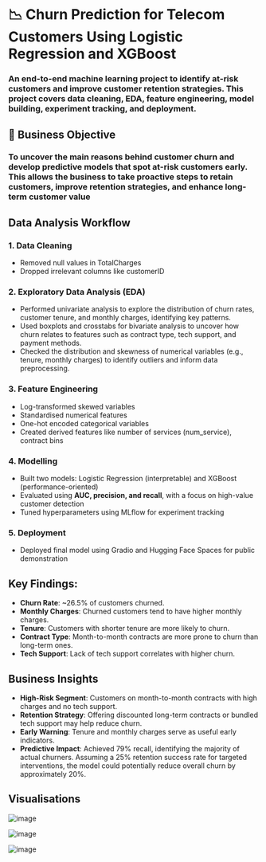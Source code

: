 # 📉 Churn Prediction for Telecom Customers Using Logistic Regression and XGBoost

### An end-to-end machine learning project to identify at-risk customers and improve customer retention strategies.  This project covers data cleaning, EDA, feature engineering, model building, experiment tracking, and deployment.



## 🎯 Business Objective
### To uncover the main reasons behind customer churn and develop predictive models that spot at-risk customers early. This allows the business to take proactive steps to retain customers, improve retention strategies, and enhance long-term customer value


## Data Analysis Workflow
### 1. Data Cleaning
- Removed null values in TotalCharges
- Dropped irrelevant columns like customerID
### 2. Exploratory Data Analysis (EDA)
- Performed univariate analysis to explore the distribution of churn rates, customer tenure, and monthly charges, identifying key patterns.
- Used boxplots and crosstabs for bivariate analysis to uncover how churn relates to features such as contract type, tech support, and payment methods.
- Checked the distribution and skewness of numerical variables (e.g., tenure, monthly charges) to identify outliers and inform data preprocessing.
### 3. Feature Engineering
- Log-transformed skewed variables
- Standardised numerical features
- One-hot encoded categorical variables
- Created derived features like number of services (num_service), contract bins
### 4. Modelling
- Built two models: Logistic Regression (interpretable) and XGBoost (performance-oriented)
- Evaluated using **AUC, precision, and recall**, with a focus on high-value customer detection
- Tuned hyperparameters using MLflow for experiment tracking
### 5. Deployment
- Deployed final model using Gradio and Hugging Face Spaces for public demonstration

## Key Findings:
- **Churn Rate**: ~26.5% of customers churned.
- **Monthly Charges**: Churned customers tend to have higher monthly charges.
- **Tenure**: Customers with shorter tenure are more likely to churn.
- **Contract Type**: Month-to-month contracts are more prone to churn than long-term ones.
- **Tech Support**: Lack of tech support correlates with higher churn.

## Business Insights
- **High-Risk Segment**: Customers on month-to-month contracts with high charges and no tech support.
- **Retention Strategy**: Offering discounted long-term contracts or bundled tech support may help reduce churn.
- **Early Warning**: Tenure and monthly charges serve as useful early indicators.
- **Predictive Impact**: Achieved 79% recall, identifying the majority of actual churners. Assuming a 25% retention success rate for targeted interventions, the model could potentially reduce overall churn by approximately 20%.  


## Visualisations

![image](https://github.com/user-attachments/assets/06a2e4b5-0722-4f4a-b494-687e15f1b192)


![image](https://github.com/user-attachments/assets/ae0f0393-37d3-4342-b9cc-eab3569a1804)



![image](https://github.com/user-attachments/assets/3f03892d-668a-4fcd-a38b-5f6567a01e54)



